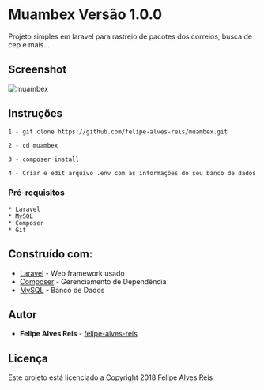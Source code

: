 # Muambex Versão 1.0.0

Projeto simples em laravel para rastreio de pacotes dos correios, busca de cep e mais...

## Screenshot

![muambex](https://user-images.githubusercontent.com/7799406/38389120-cf72840a-38f3-11e8-8ff5-a8c97007273a.JPG)

## Instruções

```
1 - git clone https://github.com/felipe-alves-reis/muambex.git

2 - cd muambex

3 - composer install

4 - Criar e edit arquivo .env com as informações do seu banco de dados

```

### Pré-requisitos

```
* Laravel
* MySQL
* Composer
* Git
```

## Construído com:

* [Laravel](https://laravel.com/docs/5.6) - Web framework usado
* [Composer](https://getcomposer.org/) - Gerenciamento de Dependência
* [MySQL](https://www.mysql.com/) - Banco de Dados

## Autor

* **Felipe Alves Reis** - [felipe-alves-reis](https://github.com/felipe-alves-reis)

## Licença

Este projeto está licenciado a Copyright 2018 Felipe Alves Reis
